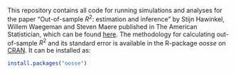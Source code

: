 
This repository contains all code for running simulations and analyses
for the paper “Out-of-sample $R^2$: estimation and inference” by Stijn
Hawinkel, Willem Waegeman and Steven Maere published in The American
Statistician, which can be found
[here](https://www.tandfonline.com/doi/full/10.1080/00031305.2023.2216252).
The methodology for calculating out-of-sample $R^2$ and its standard
error is available in the R-package *oosse* on
[CRAN](https://cran.r-project.org/web/packages/oosse/index.html). It can
be installed as:

``` r
install.packages("oosse")
```

